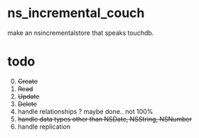 ns_incremental_couch
====================

make an nsincrementalstore that speaks touchdb.


todo
=====

0. ~~Create~~
1. ~~Read~~
2. ~~Update~~
3. ~~Delete~~
4. handle relationships ? maybe done.. not 100%
5. ~~handle data types other than NSDate, NSString, NSNumber~~
6. handle replication


